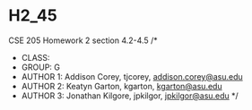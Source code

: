 # H2_45
CSE 205 Homework 2 section 4.2-4.5
/*
 * CLASS:
 * GROUP: G
 * AUTHOR 1: Addison Corey, tjcorey, addison.corey@asu.edu
 * AUTHOR 2: Keatyn Garton, kgarton, kgarton@asu.edu
 * AUTHOR 3: Jonathan Kilgore, jpkilgor, jpkilgor@asu.edu
 */
